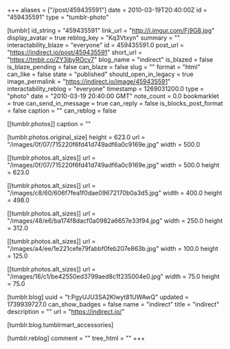 +++
aliases = ["/post/459435591"]
date = 2010-03-19T20:40:00Z
id = "459435591"
type = "tumblr-photo"

[tumblr]
id_string = "459435591"
link_url = "http://i.imgur.com/Fj9G8.jpg"
display_avatar = true
reblog_key = "Kq3Vtxyn"
summary = ""
interactability_blaze = "everyone"
id = 459435591.0
post_url = "https://indirect.io/post/459435591"
short_url = "https://tmblr.co/ZY3jbyROcv7"
blog_name = "indirect"
is_blazed = false
is_blaze_pending = false
can_blaze = false
slug = ""
format = "html"
can_like = false
state = "published"
should_open_in_legacy = true
image_permalink = "https://indirect.io/image/459435591"
interactability_reblog = "everyone"
timestamp = 1269031200.0
type = "photo"
date = "2010-03-19 20:40:00 GMT"
note_count = 0.0
bookmarklet = true
can_send_in_message = true
can_reply = false
is_blocks_post_format = false
caption = ""
can_reblog = false

[[tumblr.photos]]
caption = ""

[tumblr.photos.original_size]
height = 623.0
url = "/images/0f/07/715220f6fd41d749adf6a0c9169e.jpg"
width = 500.0

[[tumblr.photos.alt_sizes]]
url = "/images/0f/07/715220f6fd41d749adf6a0c9169e.jpg"
width = 500.0
height = 623.0

[[tumblr.photos.alt_sizes]]
url = "/images/c8/60/606f7fea1f0dae09672170b0a3d5.jpg"
width = 400.0
height = 498.0

[[tumblr.photos.alt_sizes]]
url = "/images/48/e6/ba174f8dacf0a0982a6657e33f94.jpg"
width = 250.0
height = 312.0

[[tumblr.photos.alt_sizes]]
url = "/images/a4/ee/1e221cefe79fabbf0feb207e863b.jpg"
width = 100.0
height = 125.0

[[tumblr.photos.alt_sizes]]
url = "/images/16/c1/be42550ed3799aed8c1f235004e0.jpg"
width = 75.0
height = 75.0

[tumblr.blog]
uuid = "t:PgyUJU3SA2Klwyt81UWAwQ"
updated = 1739939727.0
can_show_badges = false
name = "indirect"
title = "indirect"
description = ""
url = "https://indirect.io/"

[tumblr.blog.tumblrmart_accessories]

[tumblr.reblog]
comment = ""
tree_html = ""
+++
